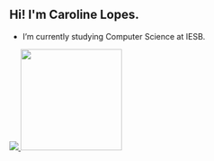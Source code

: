 ## Hi! I'm Caroline Lopes.

- I’m currently studying Computer Science at IESB.  

<div>
 <a href="https://github.com/lpmtm/github-readme-stats">
 <img src="https://github-readme-stats.vercel.app/api?username=lpmtm&show_icons=true&include_all_commits=true&theme=black&hide_border=true&cache_seconds=1800" />
 <img height="180em" src="https://github-readme-stats.vercel.app/api/top-langs/?username=lpmtm&layout=compact&theme=black&hide_border=true" /></a> 
</div>
